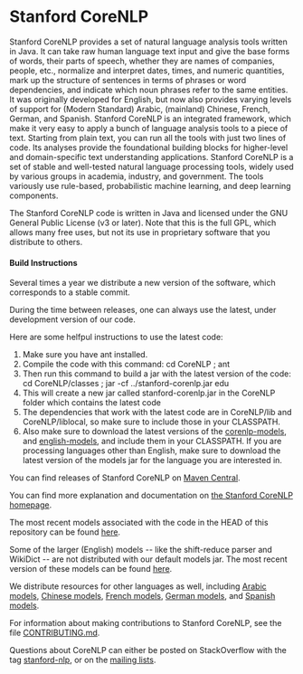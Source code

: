 Stanford CoreNLP
================

Stanford CoreNLP provides a set of natural language analysis tools written in Java. It can take raw human language text input and give the base forms of words, their parts of speech, whether they are names of companies, people, etc., normalize and interpret dates, times, and numeric quantities, mark up the structure of sentences in terms of phrases or word dependencies, and indicate which noun phrases refer to the same entities. It was originally developed for English, but now also provides varying levels of support for (Modern Standard) Arabic, (mainland) Chinese, French, German, and Spanish. Stanford CoreNLP is an integrated framework, which make it very easy to apply a bunch of language analysis tools to a piece of text. Starting from plain text, you can run all the tools with just two lines of code. Its analyses provide the foundational building blocks for higher-level and domain-specific text understanding applications. Stanford CoreNLP is a set of stable and well-tested natural language processing tools, widely used by various groups in academia, industry, and government. The tools variously use rule-based, probabilistic machine learning, and deep learning components.

The Stanford CoreNLP code is written in Java and licensed under the GNU General Public License (v3 or later). Note that this is the full GPL, which allows many free uses, but not its use in proprietary software that you distribute to others.

#### Build Instructions

Several times a year we distribute a new version of the software, which corresponds to a stable commit.

During the time between releases, one can always use the latest, under development version of our code.

Here are some helfpul instructions to use the latest code:

1. Make sure you have ant installed.
2. Compile the code with this command: cd CoreNLP ; ant
3. Then run this command to build a jar with the latest version of the code: cd CoreNLP/classes ; jar -cf ../stanford-corenlp.jar edu
4. This will create a new jar called stanford-corenlp.jar in the CoreNLP folder which contains the latest code
5. The dependencies that work with the latest code are in CoreNLP/lib and CoreNLP/liblocal, so make sure to include those in your CLASSPATH.
6. Also make sure to download the latest versions of the [corenlp-models](http://nlp.stanford.edu/software/stanford-corenlp-models-current.jar), 
and [english-models](http://nlp.stanford.edu/software/stanford-english-corenlp-models-current.jar), and include them in your CLASSPATH.  If you
are processing languages other than English, make sure to download the latest version of the models jar for the language you are interested in.

You can find releases of Stanford CoreNLP on [Maven Central](http://search.maven.org/#browse%7C11864822).

You can find more explanation and documentation on [the Stanford CoreNLP homepage](http://nlp.stanford.edu/software/corenlp.shtml#Demo).

The most recent models associated with the code in the HEAD of this repository can be found [here](http://nlp.stanford.edu/software/stanford-corenlp-models-current.jar).

Some of the larger (English) models -- like the shift-reduce parser and WikiDict -- are not distributed with our default models jar.
The most recent version of these models can be found [here](http://nlp.stanford.edu/software/stanford-english-corenlp-models-current.jar).

We distribute resources for other languages as well, including [Arabic models](http://nlp.stanford.edu/software/stanford-arabic-corenlp-models-current.jar),
[Chinese models](http://nlp.stanford.edu/software/stanford-chinese-corenlp-models-current.jar),
[French models](http://nlp.stanford.edu/software/stanford-french-corenlp-models-current.jar),
[German models](http://nlp.stanford.edu/software/stanford-german-corenlp-models-current.jar),
and [Spanish models](http://nlp.stanford.edu/software/stanford-spanish-corenlp-models-current.jar).

For information about making contributions to Stanford CoreNLP, see the file [CONTRIBUTING.md](CONTRIBUTING.md).

Questions about CoreNLP can either be posted on StackOverflow with the tag [stanford-nlp](http://stackoverflow.com/questions/tagged/stanford-nlp),
  or on the [mailing lists](http://nlp.stanford.edu/software/corenlp.shtml#Mail).
